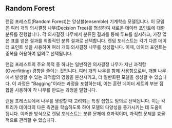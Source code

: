 ## Random Forest
랜덤 포레스트(Random Forest)는 앙상블(ensemble) 기계학습 모델입니다. 이 모델은 여러 개의 의사결정 나무(Decision Tree)를 형성하여 새로운 데이터 포인트에 대한 분류를 진행합니다. 각 의사결정 나무에서 분류된 결과를 통해 투표를 실시하고, 가장 많은 표를 얻은 결과를 최종적인 분류 결과로 선택합니다. 랜덤 포레스트는 각기 다른 데이터 포인트 셋을 사용하여 여러 개의 의사결정 나무를 생성합니다. 이때, 데이터 포인트는 중복을 허용하여 임의로 선택됩니다.

랜덤 포레스트의 주요 목적 중 하나는 일반적인 의사결정 나무가 지닌 과적합(Overfitting) 경향을 줄이는 것입니다. 여러 개의 나무를 함께 사용함으로써, 개별 나무에서 발생할 수 있는 과적합의 영향을 분산시키고, 더 일반화된 모델을 생성할 수 있습니다. 이 과정은 "Bagging"이라는 과정을 포함하는데, 이는 훈련 데이터 세트의 부분 집합을 사용하여 각 나무를 만드는 과정을 말합니다.

랜덤 포레스트에서 나무를 생성할 때 고려되는 특징 집합도 임의로 선택됩니다. 이는 각 트리가 데이터의 다른 측면을 학습하도록 하여 모델의 다양성을 증가시키는 데 도움이 됩니다. 이러한 방식으로 랜덤 포레스트는 분류 문제에 효과적이며, 과적합 문제를 효율적으로 관리할 수 있습니다.

